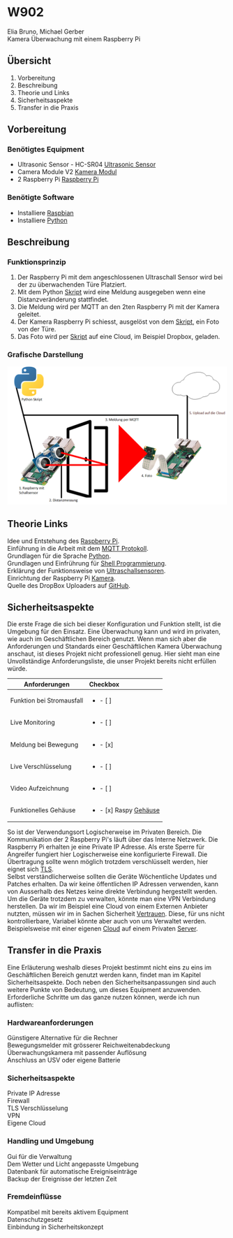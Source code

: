 # W902
Elia Bruno, Michael Gerber  
Kamera Überwachung mit einem Raspberry Pi 
## Übersicht
1. Vorbereitung
2. Beschreibung
4. Theorie und Links
5. Sicherheitsaspekte
6. Transfer in die Praxis

## Vorbereitung
### Benötigtes Equipment
* Ultrasonic Sensor - HC-SR04 [Ultrasonic Sensor](https://www.sparkfun.com/products/13959 "Ultrasonic Sensor Link")
* Camera Module V2 [Kamera Modul](https://www.raspberrypi.org/products/camera-module-v2/ "Kamera Modul Link")
* 2 Raspberry Pi [Raspberry Pi](https://www.raspberrypi.org/products/ "Raspberry Pi Link")
### Benötigte Software
* Installiere [Raspbian](https://www.raspberrypi.org/downloads/raspbian/ "Raspbian Download Link")
* Installiere [Python](https://www.python.org/downloads/ "Python Download Link")


## Beschreibung
### Funktionsprinzip
1. Der Raspberry Pi mit dem angeschlossenen Ultraschall Sensor wird bei der zu überwachenden Türe Platziert.
2. Mit dem Python [Skript](https://github.com/Uelimueli/W902/blob/master/dist2.py) wird eine Meldung ausgegeben wenn eine Distanzveränderung stattfindet.
3. Die Meldung wird per MQTT an den 2ten Raspberry Pi mit der Kamera geleitet.
4. Der Kamera Raspberry Pi schiesst, ausgelöst von dem [Skript](https://github.com/Uelimueli/W902/blob/master/cam.py), ein Foto von der Türe.
5. Das Foto wird per [Skript](https://github.com/Uelimueli/W902/blob/master/test.sh()upload.sh) auf eine Cloud, im Beispiel Dropbox, geladen.

### Grafische Darstellung
![Grafik](https://github.com/Uelimueli/W902/blob/master/Grafik.png "Darstellung Grafisch")

## Theorie Links
Idee und Entstehung des [Raspberry Pi](https://de.wikipedia.org/wiki/Raspberry_Pi "Raspberry Pi Einführung").  
Einführung in die Arbeit mit dem [MQTT Protokoll](https://www.predic8.de/mqtt.htm "MQTT Einführung").  
Grundlagen für die Sprache [Python](https://www.webmasterpro.de/coding/article/einfuehrung-in-python-aufbau-und-grundlagen.html "Python Einführung").  
Grundlagen und Einfrührung für [Shell Programmierung](https://www.selflinux.org/selflinux/pdf/shellprogrammierung.pdf "Shell Einführung").  
Erklärung der Funktionsweise von [Ultraschallsensoren](https://www.microsonic.de/de/service/ultraschallsensoren/prinzip.htm "Ultraschallsensor Funktion").  
Einrichtung der Raspberry Pi [Kamera](https://raspberry.tips/faq/raspberry-pi-kamera-einrichten-videos-und-fotos-erstellen "Kamera Einrichten").  
Quelle des DropBox Uploaders auf [GitHub](https://github.com/andreafabrizi/Dropbox-Uploader "DropBox Uploader GitHub").

## Sicherheitsaspekte
Die erste Frage die sich bei dieser Konfiguration und Funktion stellt, ist die Umgebung für den Einsatz.
Eine Überwachung kann und wird im privaten, wie auch im Geschäftlichen Bereich genutzt.
Wenn man sich aber die Anforderungen und Standards einer Geschäftlichen Kamera Überwachung anschaut, ist dieses Projekt nicht professionell genug.
Hier sieht man eine Unvollständige Anforderungsliste, die unser Projekt bereits nicht erfüllen würde.

| Anforderungen             | Checkbox                                                                                                  |
| ------------------------- | :-------------------------------------------------------------------------------------------------------- |
| Funktion bei Stromausfall | <ul><li>- [ ] </li></ul>                                                                                  |
| Live Monitoring           | <ul><li>- [ ] </li></ul>                                                                                  |
| Meldung bei Bewegung      | <ul><li>- [x] </li></ul>                                                                                  |
| Live Verschlüsselung      | <ul><li>- [ ] </li></ul>                                                                                  |
| Video Aufzeichnung        | <ul><li>- [ ] </li></ul>                                                                                  |
| Funktionelles Gehäuse     | <ul><li>- [x] Raspy [Gehäuse](https://www.pi-shop.ch/gehause/kamera-gehaeuse "Kamera Gehäuse") </li></ul> |

So ist der Verwendungsort Logischerweise im Privaten Bereich.
Die Kommunikation der 2 Raspberry Pi's läuft über das Interne Netzwerk. Die Raspberry Pi erhalten je eine Private IP Adresse.
Als erste Sperre für Angreifer fungiert hier Logischerweise eine konfigurierte Firewall.
Die Übertragung sollte wenn möglich trotzdem verschlüsselt werden, hier eignet sich [TLS](http://www.kryptowissen.de/transport-layer-security-tls.php "TLS Verschlüsselung erklärt").  
Selbst verständlicherweise sollten die Geräte Wöchentliche Updates und Patches erhalten.
Da wir keine öffentlichen IP Adressen verwenden, kann von Ausserhalb des Netzes keine direkte Verbindung hergestellt werden. Um die Geräte trotzdem zu verwalten, könnte man  eine VPN Verbindung herstellen.
Da wir im Beispiel eine Cloud von einem Externen Anbieter nutzten, müssen wir im in Sachen Sicherheit [Vertrauen](https://www.dropbox.com/de/security#datensicherheit "Datensicherheit DropBox").
Diese, für uns nicht kontrollierbare, Variabel könnte aber auch von uns Verwaltet werden. Beispielsweise mit einer eigenen [Cloud](https://owncloud.org/download/ "OwnCloud") auf einem Privaten [Server](https://www.hosttech.ch/server "Hosttech").

## Transfer in die Praxis
Eine Erläuterung weshalb dieses Projekt bestimmt nicht eins zu eins im Geschäftlichen Bereich genutzt werden kann, findet man im Kapitel Sicherheitsaspekte.
Doch neben den Sicherheitsanpassungen sind auch weitere Punkte von Bedeutung, um dieses Equipment anzuwenden.  
Erforderliche Schritte um das ganze nutzen können, werde ich nun auflisten:

### Hardwareanforderungen
Günstigere Alternative für die Rechner  
Bewegungsmelder mit grösserer Reichweitenabdeckung  
Überwachungskamera mit passender Auflösung  
Anschluss an USV oder eigene Batterie

### Sicherheitsaspekte
Private IP Adresse  
Firewall  
TLS Verschlüsselung  
VPN  
Eigene Cloud

### Handling und Umgebung
Gui für die Verwaltung  
Dem Wetter und Licht angepasste Umgebung  
Datenbank für automatische Ereigniseinträge  
Backup der Ereignisse der letzten Zeit


### Fremdeinflüsse
Kompatibel mit bereits aktivem Equipment  
Datenschutzgesetz  
Einbindung in Sicherheitskonzept  